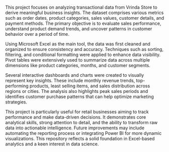 This project focuses on analyzing transactional data from Vrinda Store to derive meaningful business insights. The dataset comprises various metrics such as order dates, product categories, sales values, customer details, and payment methods. The primary objective is to evaluate sales performance, understand product demand trends, and uncover patterns in customer behavior over a period of time.

Using Microsoft Excel as the main tool, the data was first cleaned and organized to ensure consistency and accuracy. Techniques such as sorting, filtering, and conditional formatting were applied to enhance data visibility. Pivot tables were extensively used to summarize data across multiple dimensions like product categories, months, and customer segments.

Several interactive dashboards and charts were created to visually represent key insights. These include monthly revenue trends, top-performing products, least selling items, and sales distribution across regions or cities. The analysis also highlights peak sales periods and identifies customer purchase patterns that can help optimize marketing strategies.

This project is particularly useful for retail businesses aiming to track performance and make data-driven decisions. It demonstrates core analytical skills, strong attention to detail, and the ability to transform raw data into actionable intelligence. Future improvements may include automating the reporting process or integrating Power BI for more dynamic visualizations. This repository reflects a solid foundation in Excel-based analytics and a keen interest in data science.
